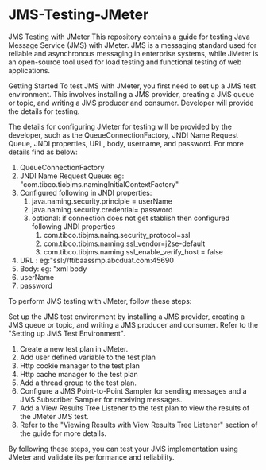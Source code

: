 # JMS-Testing-JMeter

JMS Testing with JMeter
This repository contains a guide for testing Java Message Service (JMS) with JMeter. JMS is a messaging standard used for reliable and asynchronous messaging in enterprise systems, while JMeter is an open-source tool used for load testing and functional testing of web applications.

Getting Started
To test JMS with JMeter, you first need to set up a JMS test environment. This involves installing a JMS provider, creating a JMS queue or topic, and writing a JMS producer and consumer. Developer will provide the details for testing.

The details for configuring JMeter for testing will be provided by the developer, such as the QueueConnectionFactory, JNDI Name Request Queue, JNDI properties, URL, body, username, and password. For more details find as below:

1. QueueConnectionFactory
2. JNDI Name Request Queue: eg: "com.tibco.tiobjms.namingInitialContextFactory"
3. Configured following in JNDI properties:
   1. java.naming.security.principle = userName
   2. java.naming.security.credential= password
   3. optional: if connection does not get stablish then configured following JNDI properties
      1. com.tibco.tibjms.naing.security_protocol=ssl
      2. com.tibco.tibjms.naming.ssl_vendor=j2se-default
      3. com.tibco.tibjms.naming.ssl_enable_verify_host = false
5. URL : eg:"ssl://ttibaassmp.abcduat.com:45690
6. Body: eg: "xml body
7. userName
8. password


To perform JMS testing with JMeter, follow these steps:

Set up the JMS test environment by installing a JMS provider, creating a JMS queue or topic, and writing a JMS producer and consumer. Refer to the "Setting up JMS Test Environment".

1. Create a new test plan in JMeter.
2. Add user defined variable to the test plan
3. Http cookie manager to the test plan
4. Http cache manager to the test plan
5. Add a thread group to the test plan.
6. Configure a JMS Point-to-Point Sampler for sending messages and a JMS Subscriber Sampler for receiving messages. 
7. Add a View Results Tree Listener to the test plan to view the results of the JMeter JMS test. 
8. Refer to the "Viewing Results with View Results Tree Listener" section of the guide for more details.

By following these steps, you can test your JMS implementation using JMeter and validate its performance and reliability.

